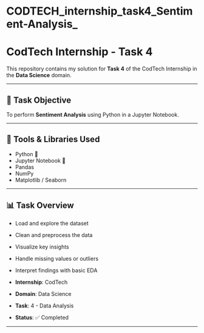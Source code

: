 # CODTECH_internship_task4_Sentiment-Analysis_
# CodTech Internship - Task 4

This repository contains my solution for **Task 4** of the CodTech Internship in the **Data Science** domain.

---

## 📌 Task Objective

To perform **Sentiment Analysis** using Python in a Jupyter Notebook.

---

## 🔧 Tools & Libraries Used

- Python 🐍
- Jupyter Notebook 📓
- Pandas
- NumPy
- Matplotlib / Seaborn

---

## 📊 Task Overview

- Load and explore the dataset
- Clean and preprocess the data
- Visualize key insights
- Handle missing values or outliers
- Interpret findings with basic EDA


- **Internship**: CodTech
- **Domain**: Data Science
- **Task**: 4 - Data Analysis
- **Status**: ✅ Completed

---
